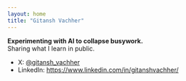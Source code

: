 ```yaml
---
layout: home
title: "Gitansh Vachher"
---
```


**Experimenting with AI to collapse busywork.**  
Sharing what I learn in public.

- X: [@gitansh_vachher](https://x.com/gitansh_vachher)
- LinkedIn: <https://www.linkedin.com/in/gitanshvachher/>
